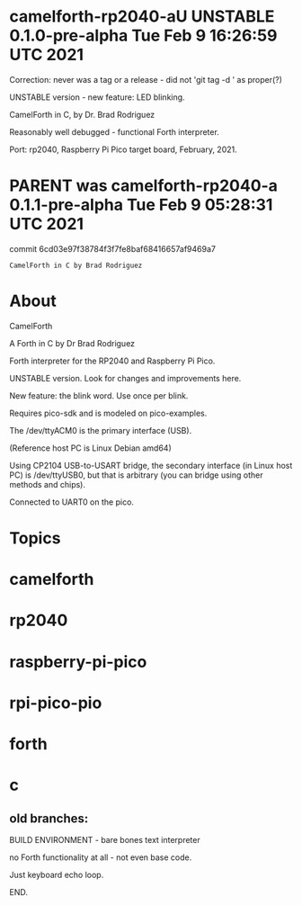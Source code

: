 # camelforth-rp2040-aU   UNSTABLE   0.1.0-pre-alpha   Tue Feb  9 16:26:59 UTC 2021

Correction: never was a tag or a release - did not 'git tag -d <thistag>' as proper(?)

UNSTABLE version - new feature: LED blinking.

CamelForth in C, by Dr. Brad Rodriguez

Reasonably well debugged - functional Forth interpreter.

Port: rp2040, Raspberry Pi Pico target board, February, 2021.

# PARENT was camelforth-rp2040-a    0.1.1-pre-alpha   Tue Feb 9 05:28:31 UTC 2021

commit 6cd03e97f38784f3f7fe8baf68416657af9469a7

    CamelForth in C by Brad Rodriguez

# About

CamelForth

A Forth in C by Dr Brad Rodriguez

Forth interpreter for the
RP2040 and Raspberry Pi Pico.

UNSTABLE version.  Look for changes and improvements here.

New feature: the blink word.  Use once per blink.

Requires pico-sdk and is modeled on pico-examples.

The /dev/ttyACM0 is the primary interface (USB).

(Reference host PC is Linux Debian amd64)

Using CP2104 USB-to-USART bridge, the secondary
interface (in Linux host PC) is /dev/ttyUSB0, but
that is arbitrary (you can bridge using other
methods and chips).

Connected to UART0 on the pico.

# Topics

# camelforth
# rp2040
# raspberry-pi-pico

# rpi-pico-pio

# forth
# c


## old branches:

BUILD ENVIRONMENT - bare bones text interpreter

no Forth functionality at all - not even base code.

Just keyboard echo loop.

END.
